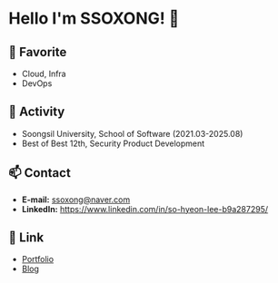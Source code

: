 # Hello I'm SSOXONG! 👋

## 🚀 Favorite
- Cloud, Infra
- DevOps

## 💼 Activity
- Soongsil University, School of Software (2021.03-2025.08)  
- Best of Best 12th, Security Product Development

## 📫 Contact
- **E-mail:** ssoxong@naver.com
- **LinkedIn:** https://www.linkedin.com/in/so-hyeon-lee-b9a287295/

## 🔗 Link
- [Portfolio]([https://ssoxong.notion.site/Sohyeon-Lee-dba19623828849ae928674d0cca7816c?pvs=4](https://www.figma.com/proto/cqznJBZDSlZyu5c6p1Y5AQ/%ED%8F%AC%ED%8A%B8%ED%8F%B4%EB%A6%AC%EC%98%A4_%EC%9D%B4%EC%86%8C%ED%98%84?node-id=9418-806&t=Yrxh5Je0Y5zvtGse-1&scaling=min-zoom&content-scaling=fixed&page-id=9418%3A687&starting-point-node-id=9418%3A744))
- [Blog](https://velog.io/@ssoxong)
